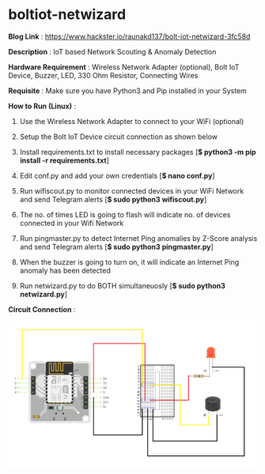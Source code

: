 # boltiot-netwizard

**Blog Link** : https://www.hackster.io/raunakd137/bolt-iot-netwizard-3fc58d

**Description** : IoT based Network Scouting & Anomaly Detection

**Hardware Requirement** : Wireless Network Adapter (optional), Bolt IoT Device, Buzzer, LED, 330 Ohm Resistor, Connecting Wires

**Requisite** : Make sure you have Python3 and Pip installed in your System 

**How to Run (Linux)** :

1. Use the Wireless Network Adapter to connect to your WiFi (optional)

2. Setup the Bolt IoT Device circuit connection as shown below

3. Install requirements.txt to install necessary packages [**$ python3 -m pip install -r requirements.txt**] 

4. Edit conf.py and add your own credentials [**$ nano conf.py**]

5. Run wifiscout.py to monitor connected devices in your WiFi Network and send Telegram alerts [**$ sudo python3 wifiscout.py**]

6. The no. of times LED is going to flash will indicate no. of devices connected in your Wifi Network

7. Run pingmaster.py to detect Internet Ping anomalies by Z-Score analysis and send Telegram alerts [**$ sudo python3 pingmaster.py**]

8. When the buzzer is going to turn on, it will indicate an Internet Ping anomaly has been detected

9. Run netwizard.py to do BOTH simultaneuosly [**$ sudo python3 netwizard.py**]
 
**Circuit Connection** :

![](circuit.png) 

